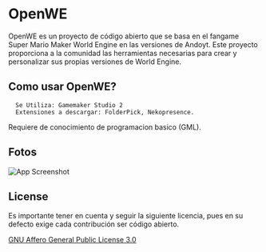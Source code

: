 # OpenWE

OpenWE es un proyecto de código abierto que se basa en el fangame Super Mario Maker World Engine en las versiones de Andoyt. Este proyecto proporciona a la comunidad las herramientas necesarias para crear y personalizar sus propias versiones de World Engine.



## Como usar OpenWE?


```http
  Se Utiliza: Gamemaker Studio 2
  Extensiones a descargar: FolderPick, Nekopresence.
```

Requiere de conocimiento de programacion basico (GML).


## Fotos

![App Screenshot](https://media.discordapp.net/attachments/1184254613982019625/1195160124206104596/Proyecto.png?ex=65b2fa9a&is=65a0859a&hm=6850820706dc55bac5c9054d6e8174269b5493d4efa0aa4687aecd1416b1bd47&=&format=webp&quality=lossless&width=842&height=473)


## License

Es importante tener en cuenta y seguir la siguiente licencia, pues en su defecto exige cada contribución ser código abierto.

[GNU Affero General Public License 3.0](https://raw.githubusercontent.com/teamdigitale/licenses/master/AGPL-3.0-or-later)

